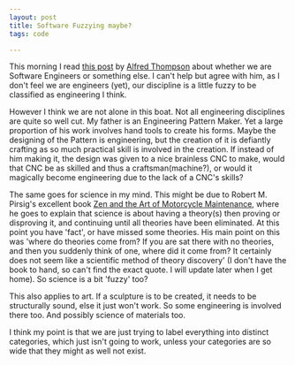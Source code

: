 ```yaml
---
layout: post
title: Software Fuzzying maybe?
tags: code

---
```


This morning I read [this post][1] by [Alfred Thompson][2] about whether we are Software Engineers or something else.  I can't help but agree with him, as I don't feel we are engineers (yet), our discipline is a little fuzzy to be classified as engineering I think.

However I think we are not alone in this boat.  Not all engineering disciplines are quite so well cut.  My father is an Engineering Pattern Maker.  Yet a large proportion of his work involves hand tools to create his forms.  Maybe the designing of the Pattern is engineering, but the creation of it is defiantly crafting as so much practical skill is involved in the creation.  If instead of him making it, the design was given to a nice brainless CNC to make, would that CNC be as skilled and thus a craftsman(machine?), or would it magically become engineering due to the lack of a CNC's skills?

The same goes for science in my mind.  This might be due to Robert M. Pirsig's excellent book [Zen and the Art of Motorcycle Maintenance][3], where he goes to explain that science is about having a theory(s) then proving or disproving it, and continuing until all theories have been eliminated.  At this point you have 'fact', or have missed some theories.  His main point on this was 'where do theories come from? If you are sat there with no theories, and then you suddenly think of one, where did it come from?  It certainly does not seem like a scientific method of theory discovery' (I don't have the book to hand, so can't find the exact quote.  I will update later when I get home).  So science is a bit 'fuzzy' too?

This also applies to art.  If a sculpture is to be created, it needs to be structurally sound, else it just won't work.  So some engineering is involved there too.  And possibly science of materials too.

I think my point is that we are just trying to label everything into distinct categories, which just isn't going to work, unless your categories are so wide that they might as well not exist.

[1]: http://blogs.msdn.com/alfredth/archive/2009/10/06/what-sort-of-thing-is-programming-really.aspx
[2]: http://blogs.msdn.com/user/Profile.aspx?UserID=8718
[3]: http://www.amazon.co.uk/Zen-Art-Motorcycle-Maintenance-Anniversary/dp/0099322617/